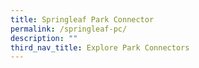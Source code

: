```yaml
---
title: Springleaf Park Connector
permalink: /springleaf-pc/
description: ""
third_nav_title: Explore Park Connectors
---
```

